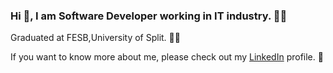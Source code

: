 ### Hi :wave:, I am Software Developer working in IT industry. :woman_technologist:

Graduated at FESB,University of Split. :woman_student:

If you want to know more about me, please check out my [LinkedIn](https://www.linkedin.com/in/antonia-bajic/) profile. :monocle_face:

<!--
**AntoniaBajic/AntoniaBajic** is a ✨ _special_ ✨ repository because its `README.md` (this file) appears on your GitHub profile.

Here are some ideas to get you started:

- 🔭 I’m currently working on ...
- 🌱 I’m currently learning ...
- 👯 I’m looking to collaborate on ...
- 🤔 I’m looking for help with ...
- 💬 Ask me about ...
- 📫 How to reach me: ...
- 😄 Pronouns: ...
- ⚡ Fun fact: ...
-->
